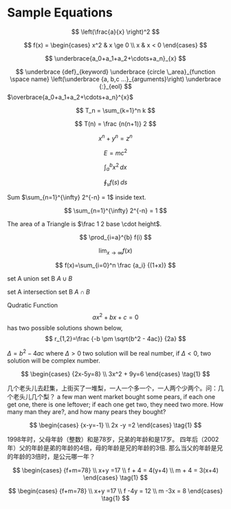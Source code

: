 # Sample Equations

$$
\left(\frac{a}{x} \right)^2
$$

$$
f(x) = \begin{cases} x^2 & x \ge 0 \\ x & x < 0 \end{cases}
$$

$$
\underbrace{a_0+a_1+a_2+\cdots+a_n}_{x}
$$

$$
\underbrace {def}_{keyword} \underbrace {circle \_area}_{function \space name} \left(\underbrace {a, b,c ...}_{arguments}\right) \underbrace {:}_{eol}
$$
$\overbrace{a_0+a_1+a_2+\cdots+a_n}^{x}$

$$
T_n = \sum_{k=1}^n k
$$

$$ 
T(n) = \frac {n(n+1)} 2
$$

$$
x^n + y^n = z^n
$$

$$
E=mc^2
$$

$$
\int_{a}^{b} x^2 \,dx
$$

$$
\oint_v f(s) \,ds
$$

Sum $\sum_{n=1}^{\infty} 2^{-n} = 1$ inside text.

$$
\sum_{n=1}^{\infty} 2^{-n} = 1
$$

The area of a Triangle is $\frac 1 2 base \cdot height$.

$$
\prod_{i=a}^{b} f(i)
$$

$$
\lim_{x\to\infty} f(x)
$$

$$
f(x)=\sum_{i=0}^n \frac {a_i} {(1+x)}
$$

set A union set B $A \cup B$

set A intersection set B $A \cap B$

Qudratic Function 
$$
ax^2+bx+c=0
$$
has two possible solutions shown below,
$$
r_{1,2}=\frac {-b \pm \sqrt{b^2 - 4ac}} {2a}
$$

$\Delta = b^2 - 4ac$
where $\Delta>0$ two solution will be real number, if $\Delta<0$, two solution will be complex number.

$$
\begin{cases}  {2x-5y=8} \\ 3x^2 + 9y=6 \end{cases} \tag{1}
$$

几个老头儿去赶集，上街买了一堆梨，一人一个多一个，一人两个少两个。问：几个老头儿几个梨？
a few man went market bought some pears, if each one get one, there is one leftover; if each one get two, they need two more. How many man they are?, and how many pears they bought?

$$
\begin{cases}  {x-y=-1} \\ 2x -y =2 \end{cases} \tag{1}
$$

1998年时，父母年龄（整数）和是78岁，兄弟的年龄和是17岁。
四年后（2002年）父的年龄是弟的年龄的4倍，母的年龄是兄的年龄的3倍.
那么当父的年龄是兄的年龄的3倍时，是公元哪一年？

$$
\begin{cases}  {f+m=78} \\ x+y =17 \\ f + 4 = 4(y+4) \\ m + 4 = 3(x+4)  \end{cases} \tag{1}
$$

$$
\begin{cases}  {f+m=78} \\ x+y =17 \\ f -4y = 12 \\ m -3x = 8  \end{cases} \tag{1}
$$
